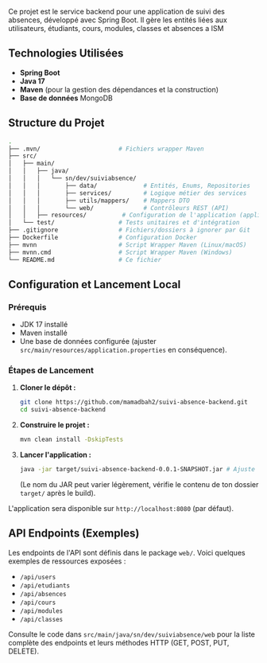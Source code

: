 Ce projet est le service backend pour une application de suivi des absences, développé avec Spring Boot. Il gère les entités liées aux utilisateurs, étudiants, cours, modules, classes et absences a ISM

## Technologies Utilisées

* **Spring Boot**
* **Java 17**
* **Maven** (pour la gestion des dépendances et la construction)
* **Base de données** MongoDB

## Structure du Projet

```bash
.
├── .mvn/                      # Fichiers wrapper Maven
├── src/
│   ├── main/
│   │   ├── java/
│   │   │   └── sn/dev/suiviabsence/
│   │   │       ├── data/             # Entités, Enums, Repositories
│   │   │       ├── services/         # Logique métier des services
│   │   │       ├── utils/mappers/    # Mappers DTO
│   │   │       └── web/              # Contrôleurs REST (API)
│   │   ├── resources/          # Configuration de l'application (application.properties/yml)
│   └── test/                  # Tests unitaires et d'intégration
├── .gitignore                 # Fichiers/dossiers à ignorer par Git
├── Dockerfile                 # Configuration Docker
├── mvnn                       # Script Wrapper Maven (Linux/macOS)
├── mvnn.cmd                   # Script Wrapper Maven (Windows)
└── README.md                  # Ce fichier
```

## Configuration et Lancement Local

### Prérequis

* JDK 17 installé
* Maven installé
* Une base de données configurée (ajuster `src/main/resources/application.properties` en conséquence).

### Étapes de Lancement

1.  **Cloner le dépôt :**
    ```bash
    git clone https://github.com/mamadbah2/suivi-absence-backend.git
    cd suivi-absence-backend
    ```
2.  **Construire le projet :**
    ```bash
    mvn clean install -DskipTests
    ```
3.  **Lancer l'application :**
    ```bash
    java -jar target/suivi-absence-backend-0.0.1-SNAPSHOT.jar # Ajuste le nom du JAR si différent
    ```
    (Le nom du JAR peut varier légèrement, vérifie le contenu de ton dossier `target/` après le build).

L'application sera disponible sur `http://localhost:8080` (par défaut).

## API Endpoints (Exemples)

Les endpoints de l'API sont définis dans le package `web/`.
Voici quelques exemples de ressources exposées :

* `/api/users`
* `/api/etudiants`
* `/api/absences`
* `/api/cours`
* `/api/modules`
* `/api/classes`

Consulte le code dans `src/main/java/sn/dev/suiviabsence/web` pour la liste complète des endpoints et leurs méthodes HTTP (GET, POST, PUT, DELETE).
